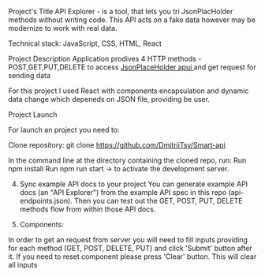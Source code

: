 
Project's Title
API Explorer - is a tool, that lets you tri JsonPlacHolder methods without writing code. This API acts on a fake data however may be modernize to work with real data.

Technical stack: JavaScript, CSS, HTML, React 

Project Description
Application prodives 4 HTTP methods - POST,GET,PUT,DELETE to access [JsonPlaceHolder apui ](https://jsonplaceholder.typicode.com/) and get request for sending data

For this project I used React with components encapsulation and dynamic data change which depeneds on JSON file, providing be user. 

Project Launch 

For launch an project you need to:

Clone repository:
git clone https://github.com/DmitriiTsy/Smart-api

In the command line at the directory containing the cloned repo, run:
Run npm install
Run npm run start -> to activate the development server.

4. Sync example API docs to your project
You can generate example API docs (an "API Explorer") from the example API spec in this repo (api-endpoints.json). Then you can test out the GET, POST, PUT, DELETE methods flow from within those API docs.

5. Components:

In order to get an request from server you will need to fill inputs providing for each method (GET, POST, DELETE, PUT) and click 'Submit' button after it. If you need to reset component please press 'Clear' button. This will clear all inputs
